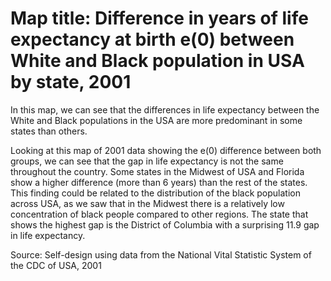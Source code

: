 # Map title: Difference in years of life expectancy at birth e(0) between White and Black population in USA by state, 2001

In this map, we can see that the differences in life expectancy between the White and Black populations in the USA are more predominant in some states than others. 

Looking at this map of 2001 data showing the e(0) difference between both groups, we can see that the gap in life expectancy is not the same throughout the country. Some states in the Midwest of USA and Florida show a higher difference (more than 6 years) than the rest of the states. This finding could be related to the distribution of the black population across USA, as we saw that in the Midwest there is a relatively low concentration of black people compared to other regions. The state that shows the highest gap is the District of Columbia with a surprising 11.9 gap in life expectancy. 

Source: Self-design using data from the National Vital Statistic System of the CDC of USA, 2001
